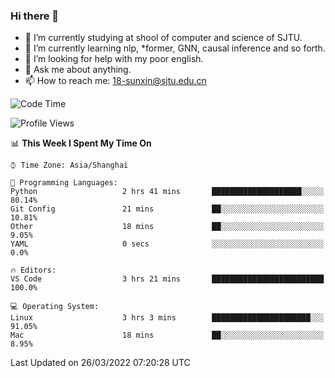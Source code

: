 ### Hi there 👋

<!--
**sunxin000/sunxin000** is a ✨ _special_ ✨ repository because its `README.md` (this file) appears on your GitHub profile.

Here are some ideas to get you started:

- 🔭 I’m currently working on ...
- 🌱 I’m currently learning ...
- 👯 I’m looking to collaborate on ...
- 🤔 I’m looking for help with ...
- 💬 Ask me about ...
- 📫 How to reach me: ...
- 😄 Pronouns: ...
- ⚡ Fun fact: ...
-->
- 🏫 I’m currently studying at shool of computer and science of SJTU.
- 🌱 I’m currently learning nlp, \*former, GNN, causal inference and so forth.
- 🤔 I’m looking for help with my poor english.
- 💬 Ask me about anything.
- 📫 How to reach me: 18-sunxin@sjtu.edu.cn
<!--START_SECTION:waka-->
![Code Time](http://img.shields.io/badge/Code%20Time-126%20hrs%2014%20mins-blue)

![Profile Views](http://img.shields.io/badge/Profile%20Views-10-blue)

📊 **This Week I Spent My Time On** 

```text
⌚︎ Time Zone: Asia/Shanghai

💬 Programming Languages: 
Python                   2 hrs 41 mins       ████████████████████░░░░░   80.14% 
Git Config               21 mins             ██░░░░░░░░░░░░░░░░░░░░░░░   10.81% 
Other                    18 mins             ██░░░░░░░░░░░░░░░░░░░░░░░   9.05% 
YAML                     0 secs              ░░░░░░░░░░░░░░░░░░░░░░░░░   0.0%

🔥 Editors: 
VS Code                  3 hrs 21 mins       █████████████████████████   100.0%

💻 Operating System: 
Linux                    3 hrs 3 mins        ██████████████████████░░░   91.05% 
Mac                      18 mins             ██░░░░░░░░░░░░░░░░░░░░░░░   8.95%

```


 Last Updated on 26/03/2022 07:20:28 UTC
<!--END_SECTION:waka-->
